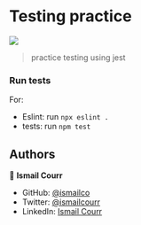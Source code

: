 # Testing practice

![](https://img.shields.io/badge/Microverse-blueviolet)

> practice testing using jest

### Run tests

For:

- Eslint: run `npx eslint .`
- tests: run `npm test`

## Authors

👤 **Ismail Courr**

- GitHub: [@ismailco](https://github.com/ismailco)
- Twitter: [@ismailcourr](https://twitter.com/ismailcourr)
- LinkedIn: [Ismail Courr](https://linkedin.com/in/ismailcourr)
